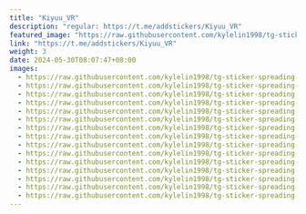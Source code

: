 ```yaml
---
title: "Kiyuu_VR"
description: "regular: https://t.me/addstickers/Kiyuu_VR"
featured_image: "https://raw.githubusercontent.com/kylelin1998/tg-sticker-spreading-worldwide-images/main/img/0d87c5e9-c4d4-4c72-b697-dc05766fac29.jpg"
link: "https://t.me/addstickers/Kiyuu_VR"
weight: 3
date: 2024-05-30T08:07:47+08:00
images:
  - https://raw.githubusercontent.com/kylelin1998/tg-sticker-spreading-worldwide-images/main/img/0d87c5e9-c4d4-4c72-b697-dc05766fac29.jpg
  - https://raw.githubusercontent.com/kylelin1998/tg-sticker-spreading-worldwide-images/main/img/3eed102a-1b96-4b07-a575-7f3d172e2904.jpg
  - https://raw.githubusercontent.com/kylelin1998/tg-sticker-spreading-worldwide-images/main/img/8f8b5bb3-5f15-4ea8-a4ec-fb2b2da83cd9.jpg
  - https://raw.githubusercontent.com/kylelin1998/tg-sticker-spreading-worldwide-images/main/img/8c507ba4-0c7d-4865-8bbc-aa42c93b1998.jpg
  - https://raw.githubusercontent.com/kylelin1998/tg-sticker-spreading-worldwide-images/main/img/402ef6fe-159f-431a-b7da-e60fe51b46cd.jpg
  - https://raw.githubusercontent.com/kylelin1998/tg-sticker-spreading-worldwide-images/main/img/495f1fb6-9507-44aa-9f55-9dac77ee8b75.jpg
  - https://raw.githubusercontent.com/kylelin1998/tg-sticker-spreading-worldwide-images/main/img/2d66ba8e-5a30-44fc-97bd-b27afa5ddeed.jpg
  - https://raw.githubusercontent.com/kylelin1998/tg-sticker-spreading-worldwide-images/main/img/faa9e0e3-7233-411a-914b-f8b35c1bafa3.jpg
  - https://raw.githubusercontent.com/kylelin1998/tg-sticker-spreading-worldwide-images/main/img/8212c81a-d9ea-416c-b4e5-5086d5b82e58.jpg
  - https://raw.githubusercontent.com/kylelin1998/tg-sticker-spreading-worldwide-images/main/img/f63ff862-ac50-4912-bf74-3425e35dff3c.jpg
  - https://raw.githubusercontent.com/kylelin1998/tg-sticker-spreading-worldwide-images/main/img/091ad21d-f667-4f9c-ac62-5177f8052294.jpg
  - https://raw.githubusercontent.com/kylelin1998/tg-sticker-spreading-worldwide-images/main/img/0540bbc0-1815-4a65-8427-4951adf96047.jpg
  - https://raw.githubusercontent.com/kylelin1998/tg-sticker-spreading-worldwide-images/main/img/416ce88b-66f5-4bc9-8c57-6b494b769a0e.jpg
  - https://raw.githubusercontent.com/kylelin1998/tg-sticker-spreading-worldwide-images/main/img/0068b389-d4be-4083-97e3-716b07c67814.jpg
  - https://raw.githubusercontent.com/kylelin1998/tg-sticker-spreading-worldwide-images/main/img/02b7fb7f-6280-4228-907f-0b6728939a46.jpg
---
```

